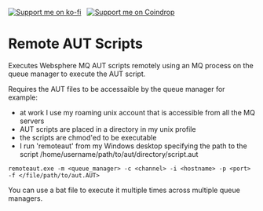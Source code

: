 [![Support me on ko-fi](https://pabanks.io/assets/kofi-md.svg)](https://ko-fi.com/H2H1ZZY1Q) &nbsp; [![Support me on Coindrop](https://pabanks.io/assets/coindrop-md.svg)](https://coindrop.to/auxcodes)

# Remote AUT Scripts
Executes Websphere MQ AUT scripts remotely using an MQ process on the queue manager to execute the AUT script.

Requires the AUT files to be accessaible by the queue manager for example:
- at work I use my roaming unix account that is accessible from all the MQ servers 
- AUT scripts are placed in a directory in my unix profile
- the scripts are chmod'ed to be executable
- I run 'remoteaut' from my Windows desktop specifying the path to the script /home/username/path/to/aut/directory/script.aut
~~~
remoteaut.exe -m <queue_manager> -c <channel> -i <hostname> -p <port> -f </file/path/to/aut.AUT>
~~~
You can use a bat file to execute it multiple times across multiple queue managers.
